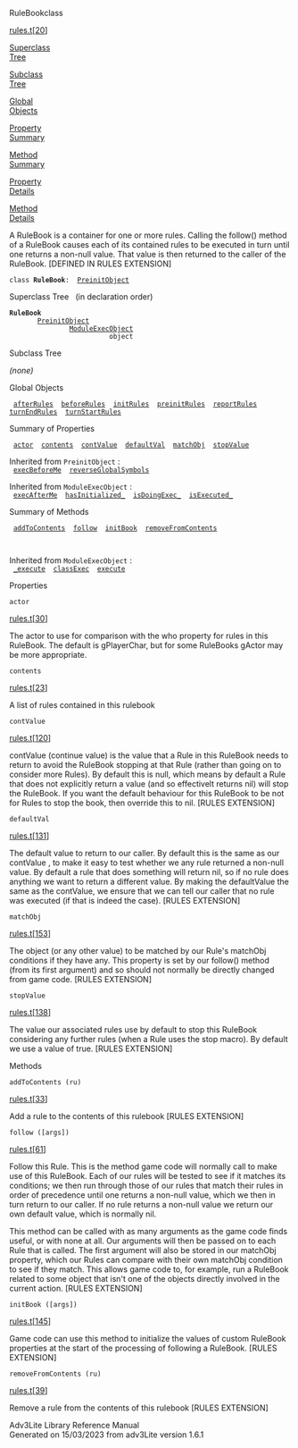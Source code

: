 <span class="title">RuleBook</span><span class="type">class</span>

[rules.t](../file/rules.t.html)\[[20](../source/rules.t.html#20)\]

[Superclass  
Tree](#_SuperClassTree_)

[Subclass  
Tree](#_SubClassTree_)

[Global  
Objects](#_ObjectSummary_)

[Property  
Summary](#_PropSummary_)

[Method  
Summary](#_MethodSummary_)

[Property  
Details](#_Properties_)

[Method  
Details](#_Methods_)

<div class="fdesc">

A RuleBook is a container for one or more rules. Calling the follow()
method of a RuleBook causes each of its contained rules to be executed
in turn until one returns a non-null value. That value is then returned
to the caller of the RuleBook. \[DEFINED IN RULES EXTENSION\]

`class `**`RuleBook`**` :   `[`PreinitObject`](../object/PreinitObject.html)

</div>

<span id="_SuperClassTree_"></span>

<div class="mjhd">

<span class="hdln">Superclass Tree</span>   (in declaration order)

</div>

**`RuleBook`**  
`         `[`PreinitObject`](../object/PreinitObject.html)  
`                 `[`ModuleExecObject`](../object/ModuleExecObject.html)  
`                         object`  
<span id="_SubClassTree_"></span>

<div class="mjhd">

<span class="hdln">Subclass Tree</span>  

</div>

*(none)* <span id="_ObjectSummary_"></span>

<div class="mjhd">

<span class="hdln">Global Objects</span>  

</div>

` `[`afterRules`](../object/afterRules.html)`  `[`beforeRules`](../object/beforeRules.html)`  `[`initRules`](../object/initRules.html)`  `[`preinitRules`](../object/preinitRules.html)`  `[`reportRules`](../object/reportRules.html)`  `[`turnEndRules`](../object/turnEndRules.html)`  `[`turnStartRules`](../object/turnStartRules.html)`  `
<span id="_PropSummary_"></span>

<div class="mjhd">

<span class="hdln">Summary of Properties</span>  

</div>

` `[`actor`](#actor)`  `[`contents`](#contents)`  `[`contValue`](#contValue)`  `[`defaultVal`](#defaultVal)`  `[`matchObj`](#matchObj)`  `[`stopValue`](#stopValue)`  `

Inherited from `PreinitObject` :  
` `[`execBeforeMe`](../object/PreinitObject.html#execBeforeMe)`  `[`reverseGlobalSymbols`](../object/PreinitObject.html#reverseGlobalSymbols)`  `

Inherited from `ModuleExecObject` :  
` `[`execAfterMe`](../object/ModuleExecObject.html#execAfterMe)`  `[`hasInitialized_`](../object/ModuleExecObject.html#hasInitialized_)`  `[`isDoingExec_`](../object/ModuleExecObject.html#isDoingExec_)`  `[`isExecuted_`](../object/ModuleExecObject.html#isExecuted_)`  `

<span id="_MethodSummary_"></span>

<div class="mjhd">

<span class="hdln">Summary of Methods</span>  

</div>

` `[`addToContents`](#addToContents)`  `[`follow`](#follow)`  `[`initBook`](#initBook)`  `[`removeFromContents`](#removeFromContents)`  `

` `

Inherited from `ModuleExecObject` :  
` `[`_execute`](../object/ModuleExecObject.html#_execute)`  `[`classExec`](../object/ModuleExecObject.html#classExec)`  `[`execute`](../object/ModuleExecObject.html#execute)`  `

<span id="_Properties_"></span>

<div class="mjhd">

<span class="hdln">Properties</span>  

</div>

<span id="actor"></span>

`actor`

[rules.t](../file/rules.t.html)\[[30](../source/rules.t.html#30)\]

<div class="desc">

The actor to use for comparison with the who property for rules in this
RuleBook. The default is gPlayerChar, but for some RuleBooks gActor may
be more appropriate.

</div>

<span id="contents"></span>

`contents`

[rules.t](../file/rules.t.html)\[[23](../source/rules.t.html#23)\]

<div class="desc">

A list of rules contained in this rulebook

</div>

<span id="contValue"></span>

`contValue`

[rules.t](../file/rules.t.html)\[[120](../source/rules.t.html#120)\]

<div class="desc">

contValue (continue value) is the value that a Rule in this RuleBook
needs to return to avoid the RuleBook stopping at that Rule (rather than
going on to consider more Rules). By default this is null, which means
by default a Rule that does not explicitly return a value (and so
effectivelt returns nil) will stop the RuleBook. If you want the default
behaviour for this RuleBook to be not for Rules to stop the book, then
override this to nil. \[RULES EXTENSION\]

</div>

<span id="defaultVal"></span>

`defaultVal`

[rules.t](../file/rules.t.html)\[[131](../source/rules.t.html#131)\]

<div class="desc">

The default value to return to our caller. By default this is the same
as our contValue , to make it easy to test whether we any rule returned
a non-null value. By default a rule that does something will return nil,
so if no rule does anything we want to return a different value. By
making the defaultValue the same as the contValue, we ensure that we can
tell our caller that no rule was executed (if that is indeed the case).
\[RULES EXTENSION\]

</div>

<span id="matchObj"></span>

`matchObj`

[rules.t](../file/rules.t.html)\[[153](../source/rules.t.html#153)\]

<div class="desc">

The object (or any other value) to be matched by our Rule's matchObj
conditions if they have any. This property is set by our follow() method
(from its first argument) and so should not normally be directly changed
from game code. \[RULES EXTENSION\]

</div>

<span id="stopValue"></span>

`stopValue`

[rules.t](../file/rules.t.html)\[[138](../source/rules.t.html#138)\]

<div class="desc">

The value our associated rules use by default to stop this RuleBook
considering any further rules (when a Rule uses the stop macro). By
default we use a value of true. \[RULES EXTENSION\]

</div>

<span id="_Methods_"></span>

<div class="mjhd">

<span class="hdln">Methods</span>  

</div>

<span id="addToContents"></span>

`addToContents (ru)`

[rules.t](../file/rules.t.html)\[[33](../source/rules.t.html#33)\]

<div class="desc">

Add a rule to the contents of this rulebook \[RULES EXTENSION\]

</div>

<span id="follow"></span>

`follow ([args])`

[rules.t](../file/rules.t.html)\[[61](../source/rules.t.html#61)\]

<div class="desc">

Follow this Rule. This is the method game code will normally call to
make use of this RuleBook. Each of our rules will be tested to see if it
matches its conditions; we then run through those of our rules that
match their rules in order of precedence until one returns a non-null
value, which we then in turn return to our caller. If no rule returns a
non-null value we return our own default value, which is normally nil.

This method can be called with as many arguments as the game code finds
useful, or with none at all. Our arguments will then be passed on to
each Rule that is called. The first argument will also be stored in our
matchObj property, which our Rules can compare with their own matchObj
condition to see if they match. This allows game code to, for example,
run a RuleBook related to some object that isn't one of the objects
directly involved in the current action. \[RULES EXTENSION\]

</div>

<span id="initBook"></span>

`initBook ([args])`

[rules.t](../file/rules.t.html)\[[145](../source/rules.t.html#145)\]

<div class="desc">

Game code can use this method to initialize the values of custom
RuleBook properties at the start of the processing of following a
RuleBook. \[RULES EXTENSION\]

</div>

<span id="removeFromContents"></span>

`removeFromContents (ru)`

[rules.t](../file/rules.t.html)\[[39](../source/rules.t.html#39)\]

<div class="desc">

Remove a rule from the contents of this rulebook \[RULES EXTENSION\]

</div>

<div class="ftr">

Adv3Lite Library Reference Manual  
Generated on 15/03/2023 from adv3Lite version 1.6.1

</div>
